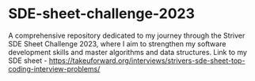 # SDE-sheet-challenge-2023
A comprehensive repository dedicated to my journey through the Striver SDE Sheet Challenge 2023, where I aim to strengthen my software development skills and master algorithms and data structures.
Link to my SDE sheet - https://takeuforward.org/interviews/strivers-sde-sheet-top-coding-interview-problems/
